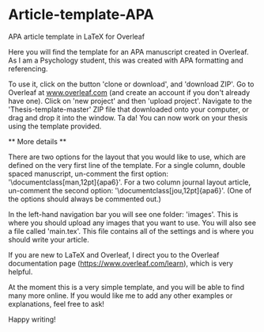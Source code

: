 # Article-template-APA
APA article template in LaTeX for Overleaf

Here you will find the template for an APA manuscript created in Overleaf. 
As I am a Psychology student, this was created with APA formatting and referencing.

To use it, click on the button 'clone or download', and 'download ZIP'. 
Go to Overleaf at www.overleaf.com (and create an account if you don't already have one). Click on 'new project' and then 'upload project'. Navigate to the 'Thesis-template-master' ZIP file that downloaded onto your computer, or drag and drop it into the window. Ta da! You can now work on your thesis using the template provided.

** More details **

There are two options for the layout that you would like to use, which are defined on the very first line of the template.
For a single column, double spaced manuscript, un-comment the first option: '\documentclass[man,12pt]{apa6}'.
For a two column journal layout article, un-comment the second option: '\documentclass[jou,12pt]{apa6}'. (One of the options should always be commented out.)

In the left-hand navigation bar you will see one folder: 'images'. This is where you should upload any images that you want to use.
You will also see a file called 'main.tex'. This file contains all of the settings and is where you should write your article. 


If you are new to LaTeX and Overleaf, I direct you to the Overleaf documentation page (https://www.overleaf.com/learn), which is very helpful.

At the moment this is a very simple template, and you will be able to find many more online. If you would like me to add any other examples or explanations, feel free to ask!

Happy writing!

